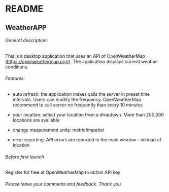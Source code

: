 # README

## WeatherAPP

###### General description:

This is a desktop application that uses an API of OpenWeatherMap (https://openweathermap.org/). The application displays current weather conditions.

###### Features:

- auto refresh: the application makes calls the server in preset time intervals. Users can modify the frequency. OpenWeatherMap recommend to call server no frequently than every 10 minutes

- your location: select your location from a dropdown. More than 200,000 locations are available

- change measurement units: metric/imperial

- error reporting: API errors are reported in the main window - instead of location

###### Before first launch

Register for free at OpenWeatherMap to obtain API key

###### Please leave your comments and feedback. Thank you